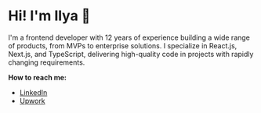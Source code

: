 # Hi! I'm Ilya 👋

I'm a frontend developer with 12 years of experience building a wide range of products, from MVPs to enterprise solutions. I specialize in React.js, Next.js, and TypeScript, delivering high-quality code in projects with rapidly changing requirements.

**How to reach me:**
* [LinkedIn](https://www.linkedin.com/in/iamursky/)
* [Upwork](https://www.upwork.com/freelancers/~01a612ca43b89af5d4)
